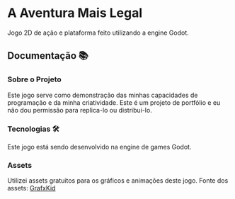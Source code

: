 # A Aventura Mais Legal
Jogo 2D de ação e plataforma feito utilizando a engine Godot.

## Documentação 📚

### Sobre o Projeto
Este jogo serve como demonstração das minhas capacidades de programação e da minha criatividade. Este é um projeto de portfólio e eu não dou permissão para replica-lo ou distribui-lo.

### Tecnologias 🛠
Este jogo está sendo desenvolvido na engine de games Godot.

### Assets
Utilizei assets gratuitos para os gráficos e animações deste jogo.
Fonte dos assets: [GrafxKid](https://grafxkid.itch.io)
